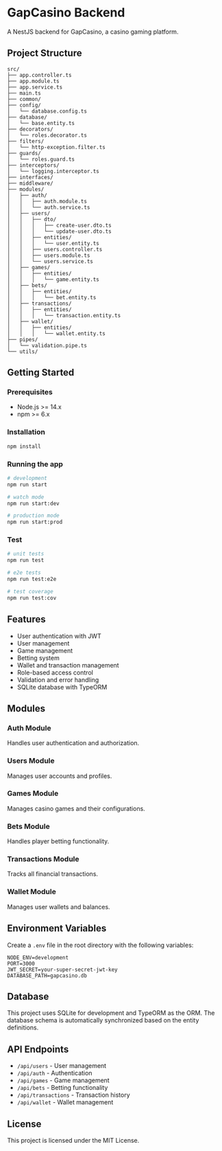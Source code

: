 # GapCasino Backend

A NestJS backend for GapCasino, a casino gaming platform.

## Project Structure

```
src/
├── app.controller.ts
├── app.module.ts
├── app.service.ts
├── main.ts
├── common/
├── config/
│   └── database.config.ts
├── database/
│   └── base.entity.ts
├── decorators/
│   └── roles.decorator.ts
├── filters/
│   └── http-exception.filter.ts
├── guards/
│   └── roles.guard.ts
├── interceptors/
│   └── logging.interceptor.ts
├── interfaces/
├── middleware/
├── modules/
│   ├── auth/
│   │   ├── auth.module.ts
│   │   └── auth.service.ts
│   ├── users/
│   │   ├── dto/
│   │   │   ├── create-user.dto.ts
│   │   │   └── update-user.dto.ts
│   │   ├── entities/
│   │   │   └── user.entity.ts
│   │   ├── users.controller.ts
│   │   ├── users.module.ts
│   │   └── users.service.ts
│   ├── games/
│   │   ├── entities/
│   │   │   └── game.entity.ts
│   ├── bets/
│   │   ├── entities/
│   │   │   └── bet.entity.ts
│   ├── transactions/
│   │   ├── entities/
│   │   │   └── transaction.entity.ts
│   ├── wallet/
│   │   ├── entities/
│   │   │   └── wallet.entity.ts
├── pipes/
│   └── validation.pipe.ts
└── utils/
```

## Getting Started

### Prerequisites

- Node.js >= 14.x
- npm >= 6.x

### Installation

```bash
npm install
```

### Running the app

```bash
# development
npm run start

# watch mode
npm run start:dev

# production mode
npm run start:prod
```

### Test

```bash
# unit tests
npm run test

# e2e tests
npm run test:e2e

# test coverage
npm run test:cov
```

## Features

- User authentication with JWT
- User management
- Game management
- Betting system
- Wallet and transaction management
- Role-based access control
- Validation and error handling
- SQLite database with TypeORM

## Modules

### Auth Module
Handles user authentication and authorization.

### Users Module
Manages user accounts and profiles.

### Games Module
Manages casino games and their configurations.

### Bets Module
Handles player betting functionality.

### Transactions Module
Tracks all financial transactions.

### Wallet Module
Manages user wallets and balances.

## Environment Variables

Create a `.env` file in the root directory with the following variables:

```
NODE_ENV=development
PORT=3000
JWT_SECRET=your-super-secret-jwt-key
DATABASE_PATH=gapcasino.db
```

## Database

This project uses SQLite for development and TypeORM as the ORM. The database schema is automatically synchronized based on the entity definitions.

## API Endpoints

- `/api/users` - User management
- `/api/auth` - Authentication
- `/api/games` - Game management
- `/api/bets` - Betting functionality
- `/api/transactions` - Transaction history
- `/api/wallet` - Wallet management

## License

This project is licensed under the MIT License.